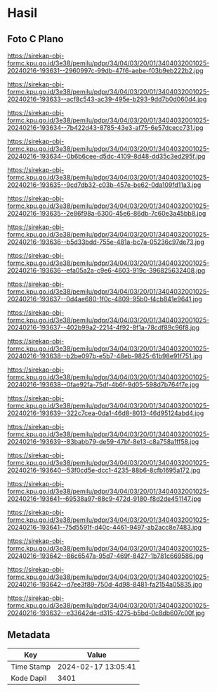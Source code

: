 # Hasil

## Foto C Plano

https://sirekap-obj-formc.kpu.go.id/3e38/pemilu/pdpr/34/04/03/20/01/3404032001025-20240216-193631--2960997c-99db-47f6-aebe-f03b9eb222b2.jpg

https://sirekap-obj-formc.kpu.go.id/3e38/pemilu/pdpr/34/04/03/20/01/3404032001025-20240216-193633--acf8c543-ac39-495e-b293-9dd7b0d060d4.jpg

https://sirekap-obj-formc.kpu.go.id/3e38/pemilu/pdpr/34/04/03/20/01/3404032001025-20240216-193634--7b422d43-8785-43e3-af75-6e57dcecc731.jpg

https://sirekap-obj-formc.kpu.go.id/3e38/pemilu/pdpr/34/04/03/20/01/3404032001025-20240216-193634--0b6b6cee-d5dc-4109-8d48-dd35c3ed295f.jpg

https://sirekap-obj-formc.kpu.go.id/3e38/pemilu/pdpr/34/04/03/20/01/3404032001025-20240216-193635--9cd7db32-c03b-457e-be62-0da109fd11a3.jpg

https://sirekap-obj-formc.kpu.go.id/3e38/pemilu/pdpr/34/04/03/20/01/3404032001025-20240216-193635--2e86f98a-6300-45e6-86db-7c60e3a45bb8.jpg

https://sirekap-obj-formc.kpu.go.id/3e38/pemilu/pdpr/34/04/03/20/01/3404032001025-20240216-193636--b5d33bdd-755e-481a-bc7a-05236c97de73.jpg

https://sirekap-obj-formc.kpu.go.id/3e38/pemilu/pdpr/34/04/03/20/01/3404032001025-20240216-193636--efa05a2a-c9e6-4603-919c-396825632408.jpg

https://sirekap-obj-formc.kpu.go.id/3e38/pemilu/pdpr/34/04/03/20/01/3404032001025-20240216-193637--0d4ae680-1f0c-4809-95b0-f4cb841e9641.jpg

https://sirekap-obj-formc.kpu.go.id/3e38/pemilu/pdpr/34/04/03/20/01/3404032001025-20240216-193637--402b99a2-2214-4f92-8f1a-78cdf89c96f8.jpg

https://sirekap-obj-formc.kpu.go.id/3e38/pemilu/pdpr/34/04/03/20/01/3404032001025-20240216-193638--b2be097b-e5b7-48eb-9825-61b98e91f751.jpg

https://sirekap-obj-formc.kpu.go.id/3e38/pemilu/pdpr/34/04/03/20/01/3404032001025-20240216-193638--0fae92fa-75df-4b6f-9d05-598d7b764f7e.jpg

https://sirekap-obj-formc.kpu.go.id/3e38/pemilu/pdpr/34/04/03/20/01/3404032001025-20240216-193639--322c7cea-0da1-46d8-8013-46d95124abd4.jpg

https://sirekap-obj-formc.kpu.go.id/3e38/pemilu/pdpr/34/04/03/20/01/3404032001025-20240216-193639--83babb79-de59-47bf-8e13-c8a758a1ff58.jpg

https://sirekap-obj-formc.kpu.go.id/3e38/pemilu/pdpr/34/04/03/20/01/3404032001025-20240216-193640--53f0cd5e-dcc1-4235-88b6-8cfb1695a172.jpg

https://sirekap-obj-formc.kpu.go.id/3e38/pemilu/pdpr/34/04/03/20/01/3404032001025-20240216-193641--69538a97-88c9-472d-9180-f8d2de451147.jpg

https://sirekap-obj-formc.kpu.go.id/3e38/pemilu/pdpr/34/04/03/20/01/3404032001025-20240216-193641--75d5591f-d40c-4461-9497-ab2acc8e7483.jpg

https://sirekap-obj-formc.kpu.go.id/3e38/pemilu/pdpr/34/04/03/20/01/3404032001025-20240216-193642--86c6547a-95d7-469f-8427-1b781c669586.jpg

https://sirekap-obj-formc.kpu.go.id/3e38/pemilu/pdpr/34/04/03/20/01/3404032001025-20240216-193642--d7ee3f89-750d-4d98-8481-fa2154a05835.jpg

https://sirekap-obj-formc.kpu.go.id/3e38/pemilu/pdpr/34/04/03/20/01/3404032001025-20240216-193632--e33642de-d315-4275-b5bd-0c8db607c00f.jpg


## Metadata

| Key        | Value               |
| ---------- | ------------------- |
| Time Stamp | 2024-02-17 13:05:41 |
| Kode Dapil | 3401                |



